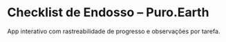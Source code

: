 # Checklist de Endosso – Puro.Earth

App interativo com rastreabilidade de progresso e observações por tarefa.